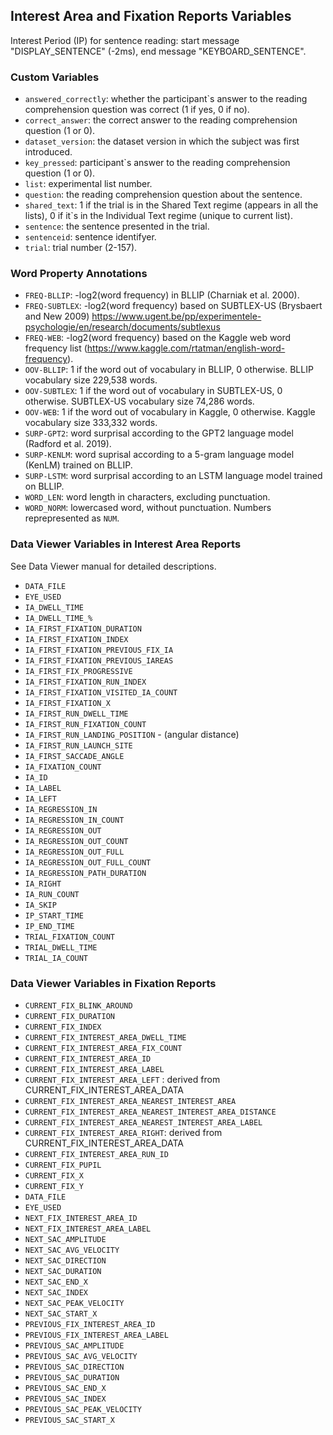 ## Interest Area and Fixation Reports Variables 

Interest Period (IP) for sentence reading: start message "DISPLAY_SENTENCE" (-2ms), end message "KEYBOARD_SENTENCE".     

### Custom Variables
- `answered_correctly`: whether the participant`s answer to the reading comprehension question was correct (1 if yes, 0 if no).
- `correct_answer`: the correct answer to the reading comprehension question (1 or 0).
- `dataset_version`: the dataset version in which the subject was first introduced.
- `key_pressed`: participant`s answer to the reading comprehension question (1 or 0).
- `list`: experimental list number.
- `question`: the reading comprehension question about the sentence.
- `shared_text`: 1 if the trial is in the Shared Text regime (appears in all the lists), 0 if it`s in the Individual Text regime (unique to current list).
- `sentence`: the sentence presented in the trial.
- `sentenceid`: sentence identifyer. 
- `trial`: trial number (2-157).

### Word Property Annotations
- `FREQ-BLLIP`: -log2(word frequency) in BLLIP (Charniak et al. 2000).
- `FREQ-SUBTLEX`: -log2(word frequency) based on SUBTLEX-US (Brysbaert and New 2009) https://www.ugent.be/pp/experimentele-psychologie/en/research/documents/subtlexus
- `FREQ-WEB`: -log2(word frequency) based on the Kaggle web word frequency list (https://www.kaggle.com/rtatman/english-word-frequency).
- `OOV-BLLIP`: 1 if the word out of vocabulary in BLLIP, 0 otherwise. BLLIP vocabulary size 229,538 words.
- `OOV-SUBTLEX`: 1 if the word out of vocabulary in SUBTLEX-US, 0 otherwise. SUBTLEX-US vocabulary size 74,286 words.
- `OOV-WEB`: 1 if the word out of vocabulary in Kaggle, 0 otherwise. Kaggle vocabulary size 333,332 words.
- `SURP-GPT2`: word surprisal according to the GPT2 language model (Radford et al. 2019).
- `SURP-KENLM`: word suprisal according to a 5-gram language model (KenLM) trained on BLLIP.
- `SURP-LSTM`: word surprisal according to an LSTM language model trained on BLLIP.
- `WORD_LEN`: word length in characters, excluding punctuation.
- `WORD_NORM`: lowercased word, without punctuation. Numbers reprepresented as `NUM`.

### Data Viewer Variables in Interest Area Reports

See Data Viewer manual for detailed descriptions.

- `DATA_FILE`
- `EYE_USED`
- `IA_DWELL_TIME`
- `IA_DWELL_TIME_%`
- `IA_FIRST_FIXATION_DURATION`
- `IA_FIRST_FIXATION_INDEX`
- `IA_FIRST_FIXATION_PREVIOUS_FIX_IA`
- `IA_FIRST_FIXATION_PREVIOUS_IAREAS`
- `IA_FIRST_FIX_PROGRESSIVE`
- `IA_FIRST_FIXATION_RUN_INDEX`
- `IA_FIRST_FIXATION_VISITED_IA_COUNT`
- `IA_FIRST_FIXATION_X`
- `IA_FIRST_RUN_DWELL_TIME`
- `IA_FIRST_RUN_FIXATION_COUNT`
- `IA_FIRST_RUN_LANDING_POSITION` - (angular distance)
- `IA_FIRST_RUN_LAUNCH_SITE`
- `IA_FIRST_SACCADE_ANGLE`
- `IA_FIXATION_COUNT`
- `IA_ID`
- `IA_LABEL`
- `IA_LEFT`
- `IA_REGRESSION_IN`
- `IA_REGRESSION_IN_COUNT`
- `IA_REGRESSION_OUT`
- `IA_REGRESSION_OUT_COUNT`
- `IA_REGRESSION_OUT_FULL`
- `IA_REGRESSION_OUT_FULL_COUNT`
- `IA_REGRESSION_PATH_DURATION`
- `IA_RIGHT`
- `IA_RUN_COUNT`
- `IA_SKIP`
- `IP_START_TIME`
- `IP_END_TIME`
- `TRIAL_FIXATION_COUNT`
- `TRIAL_DWELL_TIME`
- `TRIAL_IA_COUNT`

### Data Viewer Variables in Fixation Reports

- `CURRENT_FIX_BLINK_AROUND`
- `CURRENT_FIX_DURATION`
- `CURRENT_FIX_INDEX`
- `CURRENT_FIX_INTEREST_AREA_DWELL_TIME`
- `CURRENT_FIX_INTEREST_AREA_FIX_COUNT`
- `CURRENT_FIX_INTEREST_AREA_ID`
- `CURRENT_FIX_INTEREST_AREA_LABEL`
- `CURRENT_FIX_INTEREST_AREA_LEFT` : derived from CURRENT_FIX_INTEREST_AREA_DATA
- `CURRENT_FIX_INTEREST_AREA_NEAREST_INTEREST_AREA`
- `CURRENT_FIX_INTEREST_AREA_NEAREST_INTEREST_AREA_DISTANCE`
- `CURRENT_FIX_INTEREST_AREA_NEAREST_INTEREST_AREA_LABEL`
- `CURRENT_FIX_INTEREST_AREA_RIGHT`: derived from CURRENT_FIX_INTEREST_AREA_DATA
- `CURRENT_FIX_INTEREST_AREA_RUN_ID`
- `CURRENT_FIX_PUPIL`
- `CURRENT_FIX_X`
- `CURRENT_FIX_Y`
- `DATA_FILE`
- `EYE_USED`
- `NEXT_FIX_INTEREST_AREA_ID`
- `NEXT_FIX_INTEREST_AREA_LABEL`
- `NEXT_SAC_AMPLITUDE`
- `NEXT_SAC_AVG_VELOCITY`
- `NEXT_SAC_DIRECTION`
- `NEXT_SAC_DURATION`
- `NEXT_SAC_END_X`
- `NEXT_SAC_INDEX`
- `NEXT_SAC_PEAK_VELOCITY`
- `NEXT_SAC_START_X`
- `PREVIOUS_FIX_INTEREST_AREA_ID`
- `PREVIOUS_FIX_INTEREST_AREA_LABEL`
- `PREVIOUS_SAC_AMPLITUDE`
- `PREVIOUS_SAC_AVG_VELOCITY`
- `PREVIOUS_SAC_DIRECTION`
- `PREVIOUS_SAC_DURATION`
- `PREVIOUS_SAC_END_X`
- `PREVIOUS_SAC_INDEX`
- `PREVIOUS_SAC_PEAK_VELOCITY`
- `PREVIOUS_SAC_START_X`